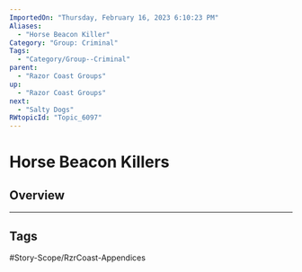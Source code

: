```yaml
---
ImportedOn: "Thursday, February 16, 2023 6:10:23 PM"
Aliases:
  - "Horse Beacon Killer"
Category: "Group: Criminal"
Tags:
  - "Category/Group--Criminal"
parent:
  - "Razor Coast Groups"
up:
  - "Razor Coast Groups"
next:
  - "Salty Dogs"
RWtopicId: "Topic_6097"
---
```

# Horse Beacon Killers
## Overview

---
## Tags
#Story-Scope/RzrCoast-Appendices

